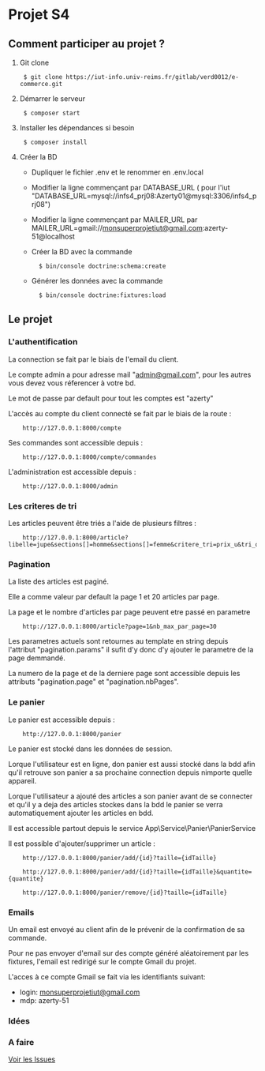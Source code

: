# Projet S4

## Comment participer au projet ?

1. Git clone

        $ git clone https://iut-info.univ-reims.fr/gitlab/verd0012/e-commerce.git

2. Démarrer le serveur

        $ composer start

3. Installer les dépendances si besoin

        $ composer install

4. Créer la BD
    - Dupliquer le fichier .env et le renommer en .env.local
    - Modifier la ligne commençant par DATABASE_URL 
      ( pour l'iut "DATABASE_URL=mysql://infs4_prj08:Azerty01@mysql:3306/infs4_prj08")
    - Modifier la ligne commençant par MAILER_URL par MAILER_URL=gmail://monsuperprojetiut@gmail.com:azerty-51@localhost
    - Créer la BD avec la commande
        
            $ bin/console doctrine:schema:create
    
    - Générer les données avec la commande

            $ bin/console doctrine:fixtures:load

## Le projet

### L'authentification

La connection se fait par le biais de l'email du client.

Le compte admin a pour adresse mail "admin@gmail.com", pour les autres vous devez vous réferencer à votre bd.

Le mot de passe par default pour tout les comptes est "azerty"

L'accès au compte du client connecté se fait par le biais de la route :

        http://127.0.0.1:8000/compte

Ses commandes sont accessible depuis :

        http://127.0.0.1:8000/compte/commandes

L'administration est accessible depuis :

        http://127.0.0.1:8000/admin

### Les criteres de tri

Les articles peuvent être triés a l'aide de plusieurs filtres :

        http://127.0.0.1:8000/article?libelle=jupe&sections[]=homme&sections[]=femme&critere_tri=prix_u&tri_ordre=DESC&tailles[]=L&types[]=jupe&categories[]=vetement&categories[]=Accessoire&prix_entre=20_30&description=pull

### Pagination

La liste des articles est paginé.

Elle a comme valeur par default la page 1 et 20 articles par page.

La page et le nombre d'articles par page peuvent etre passé en parametre

        http://127.0.0.1:8000/article?page=1&nb_max_par_page=30

Les parametres actuels sont retournes au template en string depuis l'attribut "pagination.params" il sufit d'y donc d'y ajouter le parametre de la page demmandé.

La numero de la page et de la derniere page sont accessible depuis les attributs "pagination.page" et "pagination.nbPages".

### Le panier

Le panier est accessible depuis :

        http://127.0.0.1:8000/panier

Le panier est stocké dans les données de session.

Lorque l'utilisateur est en ligne, don panier est aussi stocké dans la bdd afin qu'il retrouve son panier a sa prochaine connection depuis nimporte quelle appareil.

Lorque l'utilisateur a ajouté des articles a son panier avant de se connecter et qu'il y a deja des articles stockes dans la bdd le panier se verra automatiquement ajouter les articles en bdd.

Il est accessible partout depuis le service App\Service\Panier\PanierService

Il est possible d'ajouter/supprimer un article :

        http://127.0.0.1:8000/panier/add/{id}?taille={idTaille}

        http://127.0.0.1:8000/panier/add/{id}?taille={idTaille}&quantite={quantite}

        http://127.0.0.1:8000/panier/remove/{id}?taille={idTaille}


### Emails

Un email est envoyé au client afin de le prévenir de la confirmation de sa commande.

Pour ne pas envoyer d'email sur des compte généré aléatoirement par les fixtures, l'email est redirigé sur le compte Gmail du projet.

L'acces à ce compte Gmail se fait via les identifiants suivant:
- login: monsuperprojetiut@gmail.com
- mdp: azerty-51

### Idées


### A faire

[Voir les Issues](https://iut-info.univ-reims.fr/gitlab/verd0012/e-commerce/issues)
